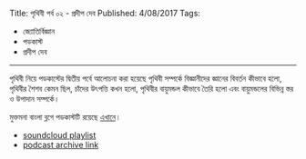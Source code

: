 Title: পৃথিবী পর্ব ০২ - প্রদীপ দেব
Published: 4/08/2017
Tags:
  - জ্যোতির্বিজ্ঞান
  - পডকাস্ট
  - প্রদীপ দেব
---
পৃথিবী নিয়ে পডকাস্টের দ্বিতীয় পর্বে আলোচনা করা হয়েছে পৃথিবী সম্পর্কে বিজ্ঞানীদের জ্ঞানের বিবর্তন কীভাবে হলো, পৃথিবীর শৈশব কেমন ছিল, চাঁদের উৎপত্তি কখন হলো, পৃথিবীর বায়ুমন্ডল কীভাবে তৈরি হলো এবং বায়ুমন্ডলের বিভিন্ন স্তর ও উপাদান সম্পর্কে।

মুক্তমনা বাংলা ব্লগে পডকাস্টটি রয়েছে [এখানে](https://drive.google.com/file/d/1XOyuABy5c8eEKhsazRS2ajP9V-xc9Sq-)।

- [soundcloud playlist](https://soundcloud.com/mukto-mona)
- [podcast archive link](http://web.archive.org/web/20191023151006/http://podcast.mukto-mona.com)
